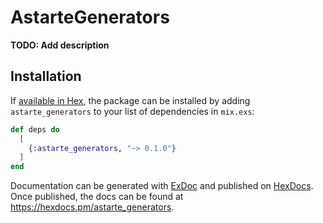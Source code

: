 # AstarteGenerators

**TODO: Add description**

## Installation

If [available in Hex](https://hex.pm/docs/publish), the package can be installed
by adding `astarte_generators` to your list of dependencies in `mix.exs`:

```elixir
def deps do
  [
    {:astarte_generators, "~> 0.1.0"}
  ]
end
```

Documentation can be generated with [ExDoc](https://github.com/elixir-lang/ex_doc)
and published on [HexDocs](https://hexdocs.pm). Once published, the docs can
be found at <https://hexdocs.pm/astarte_generators>.

